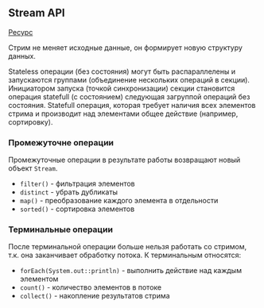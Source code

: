## Stream API

[Ресурс](https://struchkov.dev/blog/ru/java-stream-api/)

Стрим не меняет исходные данные, он формирует новую структуру данных.

Stateless операции (без состояния) могут быть распараллелены и запускаются группами (объединение нескольких операций в секции).
Инициатором запуска (точкой синхронизации) секции становится операция statefull (с состоянием) следующая загруппой операций без состояния.
Statefull операция, которая требует наличия всех элементов стрима и производит над элементами общее действие (например, сортировку).

### Промежуточне операции 

Промежуточные операции в результате работы возвращают новый объект `Stream`.

- `filter()` - фильтрация элементов
- `distinct` - убрать дубликаты
- `map()` - преобразование каждого элемента в отдельности
- `sorted()` - сортировка элементов

### Терминальные операции

После терминальной операции больше нельзя работать со стримом, т.к. она заканчивает обработку потока.
К терминальным относятся:
- `forEach(System.out::println)` - выполнить действие над каждым элементом
- `count()` - количество элементов в потоке
- `collect()` - накопление результатов стрима
